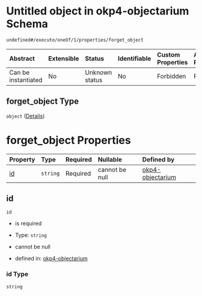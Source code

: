 # Untitled object in okp4-objectarium Schema

```txt
undefined#/execute/oneOf/1/properties/forget_object
```

| Abstract            | Extensible | Status         | Identifiable | Custom Properties | Additional Properties | Access Restrictions | Defined In                                                                     |
| :------------------ | :--------- | :------------- | :----------- | :---------------- | :-------------------- | :------------------ | :----------------------------------------------------------------------------- |
| Can be instantiated | No         | Unknown status | No           | Forbidden         | Forbidden             | none                | [okp4-objectarium.json\*](schema/okp4-objectarium.json "open original schema") |

## forget\_object Type

`object` ([Details](okp4-objectarium-executemsg-oneof-forgetobject-properties-forget_object.md))

# forget\_object Properties

| Property  | Type     | Required | Nullable       | Defined by                                                                                                                                                                       |
| :-------- | :------- | :------- | :------------- | :------------------------------------------------------------------------------------------------------------------------------------------------------------------------------- |
| [id](#id) | `string` | Required | cannot be null | [okp4-objectarium](okp4-objectarium-executemsg-oneof-forgetobject-properties-forget_object-properties-id.md "undefined#/execute/oneOf/1/properties/forget_object/properties/id") |

## id

`id`

* is required

* Type: `string`

* cannot be null

* defined in: [okp4-objectarium](okp4-objectarium-executemsg-oneof-forgetobject-properties-forget_object-properties-id.md "undefined#/execute/oneOf/1/properties/forget_object/properties/id")

### id Type

`string`
